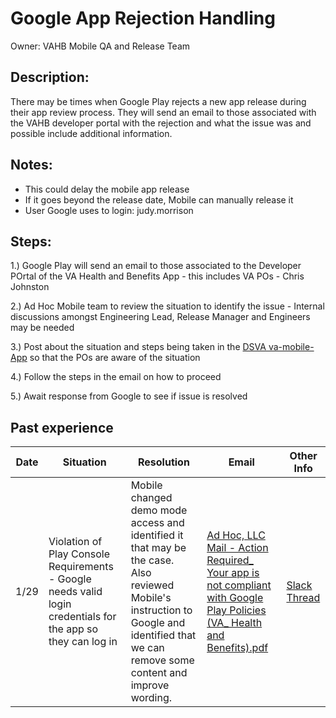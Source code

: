 # Google App Rejection Handling
Owner: VAHB Mobile QA and Release Team 

## Description: 
There may be times when Google Play rejects a new app release during their app review process. They will send an email to those associated with the VAHB developer portal with the rejection and what the issue was and possible include additional information. 

## Notes: 
 - This could delay the mobile app release 
 - If it goes beyond the release date, Mobile can manually release it
 - User Google uses to login: judy.morrison 

## Steps: 
 1.) Google Play will send an email to those associated to the Developer POrtal of the VA Health and Benefits App 
     - this includes VA POs - Chris Johnston
 
 2.) Ad Hoc Mobile team to review the situation to identify the issue 
     - Internal discussions amongst Engineering Lead, Release Manager and Engineers may be needed
    
 3.) Post about the situation and steps being taken in the [DSVA va-mobile-App](https://dsva.slack.com/archives/C018V2JCWRJ) so that the POs are aware of the situation 
 
 4.) Follow the steps in the email on how to proceed 
 
 5.) Await response from Google to see if issue is resolved 
 


## Past experience
| Date | Situation | Resolution | Email | Other Info | 
| ---- | --------- | ---------- | ----- | ---------- | 
| 1/29 | Violation of Play Console Requirements - Google needs valid login credentials for the app so they can log in | Mobile changed demo mode access and identified it that may be the case. Also reviewed Mobile's instruction to Google and identified that we can remove some content and improve wording. |[Ad Hoc, LLC Mail - Action Required_ Your app is not compliant with Google Play Policies (VA_ Health and Benefits).pdf](https://github.com/department-of-veterans-affairs/va.gov-team/files/14098841/Ad.Hoc.LLC.Mail.-.Action.Required_.Your.app.is.not.compliant.with.Google.Play.Policies.VA_.Health.and.Benefits.pdf) | [Slack Thread](https://adhoc.slack.com/archives/C02N65QRRB7/p1706534935919649) |  
